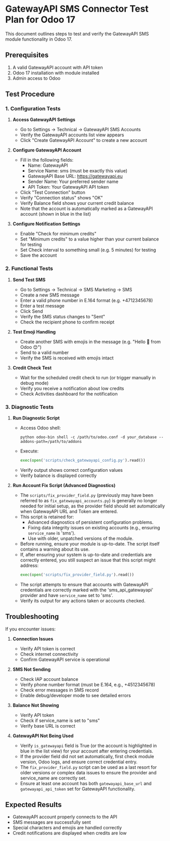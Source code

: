 # GatewayAPI SMS Connector Test Plan for Odoo 17

This document outlines steps to test and verify the GatewayAPI SMS module functionality in Odoo 17.

## Prerequisites

1. A valid GatewayAPI account with API token
2. Odoo 17 installation with module installed
3. Admin access to Odoo

## Test Procedure

### 1. Configuration Tests

1. **Access GatewayAPI Settings**
   - Go to Settings → Technical → GatewayAPI SMS Accounts
   - Verify the GatewayAPI accounts list view appears
   - Click "Create GatewayAPI Account" to create a new account

2. **Configure GatewayAPI Account**
   - Fill in the following fields:
     - Name: GatewayAPI
     - Service Name: sms (must be exactly this value)
     - GatewayAPI Base URL: https://gatewayapi.eu
     - Sender Name: Your preferred sender name
     - API Token: Your GatewayAPI API token
   - Click "Test Connection" button
   - Verify "Connection status" shows "OK"
   - Verify Balance field shows your current credit balance
   - Note that the account is automatically marked as a GatewayAPI account (shown in blue in the list)

3. **Configure Notification Settings**
   - Enable "Check for minimum credits"
   - Set "Minimum credits" to a value higher than your current balance for testing
   - Set Check interval to something small (e.g. 5 minutes) for testing
   - Save the account

### 2. Functional Tests

1. **Send Test SMS**
   - Go to Settings → Technical → SMS Marketing → SMS
   - Create a new SMS message
   - Enter a valid phone number in E.164 format (e.g. +4712345678)
   - Enter a test message
   - Click Send
   - Verify the SMS status changes to "Sent"
   - Check the recipient phone to confirm receipt

2. **Test Emoji Handling**
   - Create another SMS with emojis in the message (e.g. "Hello 👋 from Odoo 😊")
   - Send to a valid number
   - Verify the SMS is received with emojis intact

3. **Credit Check Test**
   - Wait for the scheduled credit check to run (or trigger manually in debug mode)
   - Verify you receive a notification about low credits
   - Check Activities dashboard for the notification

### 3. Diagnostic Tests

1. **Run Diagnostic Script**
   - Access Odoo shell:
     ```
     python odoo-bin shell -c /path/to/odoo.conf -d your_database --addons-path=/path/to/addons
     ```
   - Execute:
     ```python
     exec(open('scripts/check_gatewayapi_config.py').read())
     ```
   - Verify output shows correct configuration values
   - Verify balance is displayed correctly

2. **Run Account Fix Script (Advanced Diagnostics)**
   - The `scripts/fix_provider_field.py` (previously may have been referred to as `fix_gatewayapi_accounts.py`) is generally no longer needed for initial setup, as the provider field should set automatically when GatewayAPI URL and Token are entered.
   - This script is retained for:
     - Advanced diagnostics of persistent configuration problems.
     - Fixing data integrity issues on existing accounts (e.g., ensuring `service_name` is 'sms').
     - Use with older, unpatched versions of the module.
   - Before running, ensure your module is up-to-date. The script itself contains a warning about its use.
   - If, after ensuring your system is up-to-date and credentials are correctly entered, you still suspect an issue that this script might address:
     ```python
     exec(open('scripts/fix_provider_field.py').read())
     ```
   - The script attempts to ensure that accounts with GatewayAPI credentials are correctly marked with the 'sms_api_gatewayapi' provider and have `service_name` set to 'sms'.
   - Verify its output for any actions taken or accounts checked.

## Troubleshooting

If you encounter issues:

1. **Connection Issues**
   - Verify API token is correct
   - Check internet connectivity
   - Confirm GatewayAPI service is operational

2. **SMS Not Sending**
   - Check IAP account balance
   - Verify phone number format (must be E.164, e.g., +4512345678)
   - Check error messages in SMS record
   - Enable debug/developer mode to see detailed errors

3. **Balance Not Showing**
   - Verify API token
   - Check if service_name is set to "sms"
   - Verify base URL is correct

4. **GatewayAPI Not Being Used**
   - Verify `is_gatewayapi` field is True (or the account is highlighted in blue in the list view) for your account after entering credentials.
   - If the provider field did not set automatically, first check module version, Odoo logs, and ensure correct credential entry.
   - The `fix_provider_field.py` script can be used as a last resort for older versions or complex data issues to ensure the provider and service_name are correctly set.
   - Ensure at least one account has both `gatewayapi_base_url` and `gatewayapi_api_token` set for GatewayAPI functionality.

## Expected Results

- GatewayAPI account properly connects to the API
- SMS messages are successfully sent
- Special characters and emojis are handled correctly
- Credit notifications are displayed when credits are low 